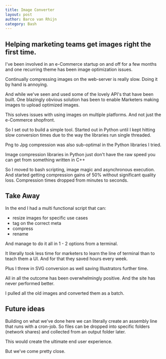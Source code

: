 ```yaml
---
title: Image Converter
layout: post
author: Barco van Rhijn
category: Bash
---
```


## Helping marketing teams get images right the first time.

I've been involved in an e-Commerce startup on and off for a few months and one recurring theme has been image optimization issues. 

Continually compressing images on the web-server is really slow. Doing it by hand is annoying.

And while we've seen and used some of the lovely API's that have been built. One blazingly obvious solution has been to enable Marketers making images to upload optimized images.

This solves issues with using images on multiple platforms. And not just the e-Commerce shopfront.

So I set out to build a simple tool. Started out in Python until I kept hitting slow conversion times due to the way the libraries run single threaded. 

Png to Jpg compression was also sub-optimal in the Python libraries I tried.

Image compression libraries in Python just don't have the raw speed you can get from something written in C++

So I moved to bash scripting, image magic and asynchronous execution. And started getting compression gains of 50% without significant quality loss. Compression times dropped from minutes to seconds. 

## Take Away
In the end I had a multi functional script that can:

- resize images for specific use cases
- tag on the correct meta
- compress 
- rename 

And manage to do it all in 1 - 2 options from a terminal. 

It literally took less time for marketers to learn the line of terminal than to teach them a UI. And for that they saved hours every week.

Plus I threw in SVG conversion as well saving Illustrators further time.

All in all the outcome has been overwhelmingly positive. And the site has never performed better. 

I pulled all the old images and converted them as a batch. 

## Future ideas
Building on what we've done here we can literally create an assembly line that runs with a cron-job. So files can be dropped into specific folders (network shares) and collected from an output folder later.

This would create the ultimate end user experience.

But we've come pretty close.
